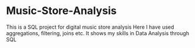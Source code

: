 # Music-Store-Analysis
This is a SQL project for digital music store analysis
Here I have used aggregations, filtering, joins etc.
It shows my skills in Data Analysis through SQL
